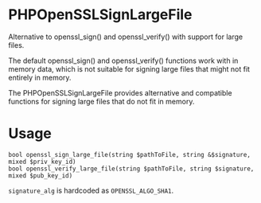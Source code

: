 # PHPOpenSSLSignLargeFile

Alternative to openssl\_sign() and openssl\_verify() with support for large
files.

The default openssl\_sign() and openssl\_verify() functions work with in memory
data, which is not suitable for signing large files that might not fit entirely
in memory.

The PHPOpenSSLSignLargeFile provides alternative and compatible functions for
signing large files that do not fit in memory.

# Usage

    bool openssl_sign_large_file(string $pathToFile, string &$signature, mixed $priv_key_id)
    bool openssl_verify_large_file(string $pathToFile, string $signature, mixed $pub_key_id)

`signature_alg` is hardcoded as `OPENSSL_ALGO_SHA1`.

